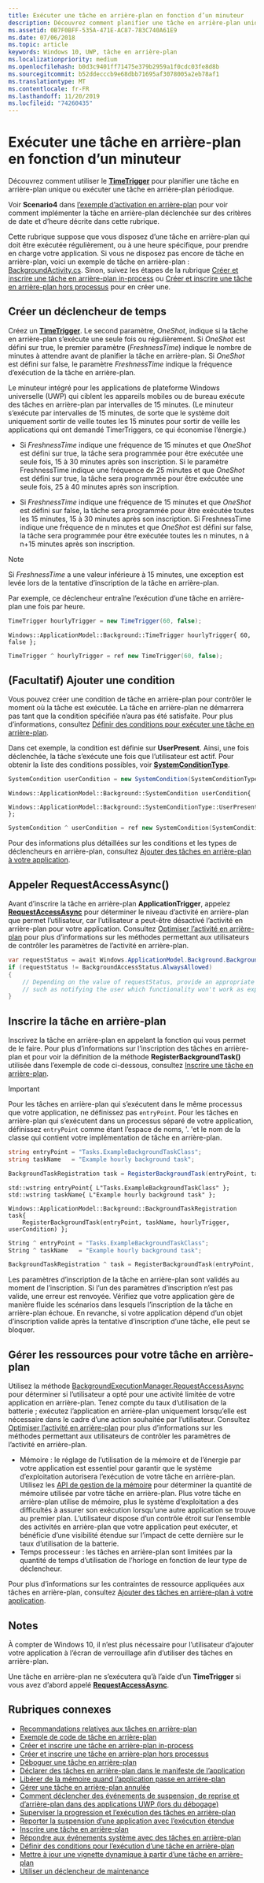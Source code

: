 ```yaml
---
title: Exécuter une tâche en arrière-plan en fonction d’un minuteur
description: Découvrez comment planifier une tâche en arrière-plan unique ou exécuter une tâche en arrière-plan périodique.
ms.assetid: 0B7F0BFF-535A-471E-AC87-783C740A61E9
ms.date: 07/06/2018
ms.topic: article
keywords: Windows 10, UWP, tâche en arrière-plan
ms.localizationpriority: medium
ms.openlocfilehash: b0d3c9401ff71475e379b2959a1f0cdc03fe8d8b
ms.sourcegitcommit: b52ddecccb9e68dbb71695af3078005a2eb78af1
ms.translationtype: MT
ms.contentlocale: fr-FR
ms.lasthandoff: 11/20/2019
ms.locfileid: "74260435"
---
```

# <a name="run-a-background-task-on-a-timer"></a>Exécuter une tâche en arrière-plan en fonction d’un minuteur

Découvrez comment utiliser le [**TimeTrigger**](https://docs.microsoft.com/uwp/api/Windows.ApplicationModel.Background.TimeTrigger) pour planifier une tâche en arrière-plan unique ou exécuter une tâche en arrière-plan périodique.

Voir **Scenario4** dans [l’exemple d’activation en arrière-plan](https://github.com/Microsoft/Windows-universal-samples/tree/master/Samples/BackgroundActivation) pour voir comment implémenter la tâche en arrière-plan déclenchée sur des critères de date et d’heure décrite dans cette rubrique.

Cette rubrique suppose que vous disposez d’une tâche en arrière-plan qui doit être exécutée régulièrement, ou à une heure spécifique, pour prendre en charge votre application. Si vous ne disposez pas encore de tâche en arrière-plan, voici un exemple de tâche en arrière-plan : [BackgroundActivity.cs](https://github.com/Microsoft/Windows-universal-samples/blob/master/Samples/BackgroundActivation/cs/BackgroundActivity.cs). Sinon, suivez les étapes de la rubrique [Créer et inscrire une tâche en arrière-plan in-process](create-and-register-an-inproc-background-task.md) ou [Créer et inscrire une tâche en arrière-plan hors processus](create-and-register-a-background-task.md) pour en créer une.

## <a name="create-a-time-trigger"></a>Créer un déclencheur de temps

Créez un [**TimeTrigger**](https://docs.microsoft.com/uwp/api/Windows.ApplicationModel.Background.TimeTrigger). Le second paramètre, *OneShot*, indique si la tâche en arrière-plan s’exécute une seule fois ou régulièrement. Si *OneShot* est défini sur true, le premier paramètre (*FreshnessTime*) indique le nombre de minutes à attendre avant de planifier la tâche en arrière-plan. Si *OneShot* est défini sur false, le paramètre *FreshnessTime* indique la fréquence d’exécution de la tâche en arrière-plan.

Le minuteur intégré pour les applications de plateforme Windows universelle (UWP) qui ciblent les appareils mobiles ou de bureau exécute des tâches en arrière-plan par intervalles de 15 minutes. (Le minuteur s’exécute par intervalles de 15 minutes, de sorte que le système doit uniquement sortir de veille toutes les 15 minutes pour sortir de veille les applications qui ont demandé TimerTriggers, ce qui économise l’énergie.)

- Si *FreshnessTime* indique une fréquence de 15 minutes et que *OneShot* est défini sur true, la tâche sera programmée pour être exécutée une seule fois, 15 à 30 minutes après son inscription. Si le paramètre FreshnessTime indique une fréquence de 25 minutes et que *OneShot* est défini sur true, la tâche sera programmée pour être exécutée une seule fois, 25 à 40 minutes après son inscription.

- Si *FreshnessTime* indique une fréquence de 15 minutes et que *OneShot* est défini sur false, la tâche sera programmée pour être exécutée toutes les 15 minutes, 15 à 30 minutes après son inscription. Si FreshnessTime indique une fréquence de n minutes et que *OneShot* est défini sur false, la tâche sera programmée pour être exécutée toutes les n minutes, n à n+15 minutes après son inscription.

> [!NOTE]
> Si *FreshnessTime* a une valeur inférieure à 15 minutes, une exception est levée lors de la tentative d’inscription de la tâche en arrière-plan.

Par exemple, ce déclencheur entraîne l’exécution d’une tâche en arrière-plan une fois par heure.

```cs
TimeTrigger hourlyTrigger = new TimeTrigger(60, false);
```

```cppwinrt
Windows::ApplicationModel::Background::TimeTrigger hourlyTrigger{ 60, false };
```

```cpp
TimeTrigger ^ hourlyTrigger = ref new TimeTrigger(60, false);
```

## <a name="optional-add-a-condition"></a>(Facultatif) Ajouter une condition

Vous pouvez créer une condition de tâche en arrière-plan pour contrôler le moment où la tâche est exécutée. La tâche en arrière-plan ne démarrera pas tant que la condition spécifiée n’aura pas été satisfaite. Pour plus d’informations, consultez [Définir des conditions pour exécuter une tâche en arrière-plan](set-conditions-for-running-a-background-task.md).

Dans cet exemple, la condition est définie sur **UserPresent**. Ainsi, une fois déclenchée, la tâche s’exécute une fois que l’utilisateur est actif. Pour obtenir la liste des conditions possibles, voir [**SystemConditionType**](https://docs.microsoft.com/uwp/api/Windows.ApplicationModel.Background.SystemConditionType).

```cs
SystemCondition userCondition = new SystemCondition(SystemConditionType.UserPresent);
```

```cppwinrt
Windows::ApplicationModel::Background::SystemCondition userCondition{
    Windows::ApplicationModel::Background::SystemConditionType::UserPresent };
```

```cpp
SystemCondition ^ userCondition = ref new SystemCondition(SystemConditionType::UserPresent);
```

Pour des informations plus détaillées sur les conditions et les types de déclencheurs en arrière-plan, consultez [Ajouter des tâches en arrière-plan à votre application](support-your-app-with-background-tasks.md).

##  <a name="call-requestaccessasync"></a>Appeler RequestAccessAsync()

Avant d’inscrire la tâche en arrière-plan **ApplicationTrigger**, appelez [**RequestAccessAsync**](https://docs.microsoft.com/uwp/api/windows.applicationmodel.background.backgroundexecutionmanager.requestaccessasync) pour déterminer le niveau d’activité en arrière-plan que permet l’utilisateur, car l’utilisateur a peut-être désactivé l’activité en arrière-plan pour votre application. Consultez [Optimiser l’activité en arrière-plan](https://docs.microsoft.com/windows/uwp/debug-test-perf/optimize-background-activity) pour plus d’informations sur les méthodes permettant aux utilisateurs de contrôler les paramètres de l’activité en arrière-plan.

```cs
var requestStatus = await Windows.ApplicationModel.Background.BackgroundExecutionManager.RequestAccessAsync();
if (requestStatus != BackgroundAccessStatus.AlwaysAllowed)
{
    // Depending on the value of requestStatus, provide an appropriate response
    // such as notifying the user which functionality won't work as expected
}
```

## <a name="register-the-background-task"></a>Inscrire la tâche en arrière-plan

Inscrivez la tâche en arrière-plan en appelant la fonction qui vous permet de le faire. Pour plus d’informations sur l’inscription des tâches en arrière-plan et pour voir la définition de la méthode **RegisterBackgroundTask()** utilisée dans l’exemple de code ci-dessous, consultez [Inscrire une tâche en arrière-plan](register-a-background-task.md).

> [!IMPORTANT]
> Pour les tâches en arrière-plan qui s’exécutent dans le même processus que votre application, ne définissez pas `entryPoint`. Pour les tâches en arrière-plan qui s’exécutent dans un processus séparé de votre application, définissez `entryPoint` comme étant l’espace de noms, '. 'et le nom de la classe qui contient votre implémentation de tâche en arrière-plan.

```cs
string entryPoint = "Tasks.ExampleBackgroundTaskClass";
string taskName   = "Example hourly background task";

BackgroundTaskRegistration task = RegisterBackgroundTask(entryPoint, taskName, hourlyTrigger, userCondition);
```

```cppwinrt
std::wstring entryPoint{ L"Tasks.ExampleBackgroundTaskClass" };
std::wstring taskName{ L"Example hourly background task" };

Windows::ApplicationModel::Background::BackgroundTaskRegistration task{
    RegisterBackgroundTask(entryPoint, taskName, hourlyTrigger, userCondition) };
```

```cpp
String ^ entryPoint = "Tasks.ExampleBackgroundTaskClass";
String ^ taskName   = "Example hourly background task";

BackgroundTaskRegistration ^ task = RegisterBackgroundTask(entryPoint, taskName, hourlyTrigger, userCondition);
```

Les paramètres d’inscription de la tâche en arrière-plan sont validés au moment de l’inscription. Si l’un des paramètres d’inscription n’est pas valide, une erreur est renvoyée. Vérifiez que votre application gère de manière fluide les scénarios dans lesquels l’inscription de la tâche en arrière-plan échoue. En revanche, si votre application dépend d’un objet d’inscription valide après la tentative d’inscription d’une tâche, elle peut se bloquer.

## <a name="manage-resources-for-your-background-task"></a>Gérer les ressources pour votre tâche en arrière-plan

Utilisez la méthode [BackgroundExecutionManager.RequestAccessAsync](https://docs.microsoft.com/uwp/api/windows.applicationmodel.background.backgroundexecutionmanager) pour déterminer si l’utilisateur a opté pour une activité limitée de votre application en arrière-plan. Tenez compte du taux d’utilisation de la batterie ; exécutez l’application en arrière-plan uniquement lorsqu’elle est nécessaire dans le cadre d’une action souhaitée par l’utilisateur. Consultez [Optimiser l’activité en arrière-plan](https://docs.microsoft.com/windows/uwp/debug-test-perf/optimize-background-activity) pour plus d’informations sur les méthodes permettant aux utilisateurs de contrôler les paramètres de l’activité en arrière-plan.

- Mémoire : le réglage de l’utilisation de la mémoire et de l’énergie par votre application est essentiel pour garantir que le système d’exploitation autorisera l’exécution de votre tâche en arrière-plan. Utilisez les [API de gestion de la mémoire](https://docs.microsoft.com/uwp/api/windows.system.memorymanager) pour déterminer la quantité de mémoire utilisée par votre tâche en arrière-plan. Plus votre tâche en arrière-plan utilise de mémoire, plus le système d’exploitation a des difficultés à assurer son exécution lorsqu’une autre application se trouve au premier plan. L’utilisateur dispose d’un contrôle étroit sur l’ensemble des activités en arrière-plan que votre application peut exécuter, et bénéficie d’une visibilité étendue sur l’impact de cette dernière sur le taux d’utilisation de la batterie.  
- Temps processeur : les tâches en arrière-plan sont limitées par la quantité de temps d’utilisation de l’horloge en fonction de leur type de déclencheur.

Pour plus d’informations sur les contraintes de ressource appliquées aux tâches en arrière-plan, consultez [Ajouter des tâches en arrière-plan à votre application](support-your-app-with-background-tasks.md).

## <a name="remarks"></a>Notes

À compter de Windows 10, il n’est plus nécessaire pour l’utilisateur d’ajouter votre application à l’écran de verrouillage afin d’utiliser des tâches en arrière-plan.

Une tâche en arrière-plan ne s’exécutera qu’à l’aide d’un **TimeTrigger** si vous avez d’abord appelé [**RequestAccessAsync**](https://docs.microsoft.com/uwp/api/windows.applicationmodel.background.backgroundexecutionmanager.requestaccessasync).

## <a name="related-topics"></a>Rubriques connexes

* [Recommandations relatives aux tâches en arrière-plan](guidelines-for-background-tasks.md)
* [Exemple de code de tâche en arrière-plan](https://github.com/Microsoft/Windows-universal-samples/tree/master/Samples/BackgroundTask)
* [Créer et inscrire une tâche en arrière-plan in-process](create-and-register-an-inproc-background-task.md)
* [Créer et inscrire une tâche en arrière-plan hors processus](create-and-register-a-background-task.md)
* [Déboguer une tâche en arrière-plan](debug-a-background-task.md)
* [Déclarer des tâches en arrière-plan dans le manifeste de l’application](declare-background-tasks-in-the-application-manifest.md)
* [Libérer de la mémoire quand l’application passe en arrière-plan](reduce-memory-usage.md)
* [Gérer une tâche en arrière-plan annulée](handle-a-cancelled-background-task.md)
* [Comment déclencher des événements de suspension, de reprise et d’arrière-plan dans des applications UWP (lors du débogage)](https://msdn.microsoft.com/library/windows/apps/hh974425(v=vs.110).aspx)
* [Superviser la progression et l’exécution des tâches en arrière-plan](monitor-background-task-progress-and-completion.md)
* [Reporter la suspension d’une application avec l’exécution étendue](run-minimized-with-extended-execution.md)
* [Inscrire une tâche en arrière-plan](register-a-background-task.md)
* [Répondre aux événements système avec des tâches en arrière-plan](respond-to-system-events-with-background-tasks.md)
* [Définir des conditions pour l’exécution d’une tâche en arrière-plan](set-conditions-for-running-a-background-task.md)
* [Mettre à jour une vignette dynamique à partir d’une tâche en arrière-plan](update-a-live-tile-from-a-background-task.md)
* [Utiliser un déclencheur de maintenance](use-a-maintenance-trigger.md)
